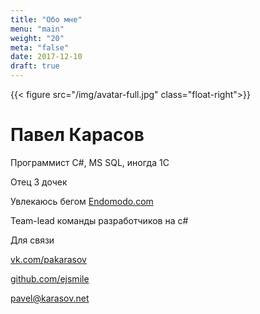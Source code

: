 ```yaml
---
title: "Обо мне"
menu: "main"
weight: "20"
meta: "false"
date: 2017-12-10
draft: true
---
```


{{< figure src="/img/avatar-full.jpg" class="float-right">}}

# Павел Карасов

Программист С#, MS SQL, иногда 1С

Отец 3 дочек

Увлекаюсь бегом [Endomodo.com](https://www.endomondo.com/profile/1658037)

Team-lead команды разработчиков на c#

Для связи

[vk.com/pakarasov](https://vk.com/pakarasov)

[github.com/ejsmile](https://github.com/ejsmile)

[pavel@karasov.net](mailto:pavel@karasov.net)


